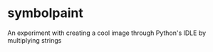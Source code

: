 # symbolpaint
An experiment with creating a cool image through Python's IDLE by multiplying strings
